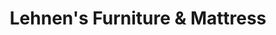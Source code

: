 ---
title: "Lehnen's Furniture & Mattress"
url: /lafayette/lehnens-furniture-and-mattress/
shop: furniture
---